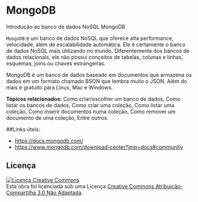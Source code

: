 # MongoDB
Introdução ao banco de dados NoSQL MongoDB

`MongoDB` é um banco de dados NoSQL que oferece alta performance, velocidade, além de escalabilidade automática. 
Ele é certamente o banco de dados NoSQL mais utilizando no mundo. Diferentemente dos bancos de dados relacionais, ele não possui
conceitos de tabelas, colunas e linhas, esquemas, joins ou chaves estrangeiras. 

MongoDB é um banco de dados baseado em documentos que armazena os dados em um formato chamado BSON que lembra muito o JSON. 
Além do mais é gratuito para Linux, Mac e Windows.

**Tópicos relacionados:**
Como criar/escolher um banco de dados,
Como listar os bancos de dados,
Como criar uma coleção,
Como listar uma coleção,
Como inserir documentos numa coleção,
Como remover um documento de uma coleção,
Entre outros.


##Links úteis:
* https://docs.mongodb.com/
* https://www.mongodb.com/download-center?jmp=docs#community

## Licença

<a rel="license"
href="http://creativecommons.org/licenses/by-sa/3.0/deed.pt_BR"><img
alt="Licença Creative Commons" style="border-width:0"
src="http://i.creativecommons.org/l/by-sa/3.0/88x31.png" /></a><br
/>Esta obra foi licenciada sob uma Licença <a rel="license"
href="http://creativecommons.org/licenses/by-sa/3.0/deed.pt_BR">Creative
Commons Atribuição-Compartilha 3.0 Não Adaptada</a>.


